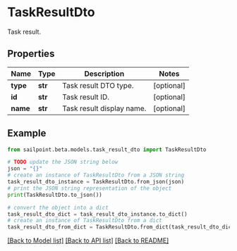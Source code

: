 # TaskResultDto

Task result.

## Properties

Name | Type | Description | Notes
------------ | ------------- | ------------- | -------------
**type** | **str** | Task result DTO type. | [optional] 
**id** | **str** | Task result ID. | [optional] 
**name** | **str** | Task result display name. | [optional] 

## Example

```python
from sailpoint.beta.models.task_result_dto import TaskResultDto

# TODO update the JSON string below
json = "{}"
# create an instance of TaskResultDto from a JSON string
task_result_dto_instance = TaskResultDto.from_json(json)
# print the JSON string representation of the object
print(TaskResultDto.to_json())

# convert the object into a dict
task_result_dto_dict = task_result_dto_instance.to_dict()
# create an instance of TaskResultDto from a dict
task_result_dto_from_dict = TaskResultDto.from_dict(task_result_dto_dict)
```
[[Back to Model list]](../README.md#documentation-for-models) [[Back to API list]](../README.md#documentation-for-api-endpoints) [[Back to README]](../README.md)


